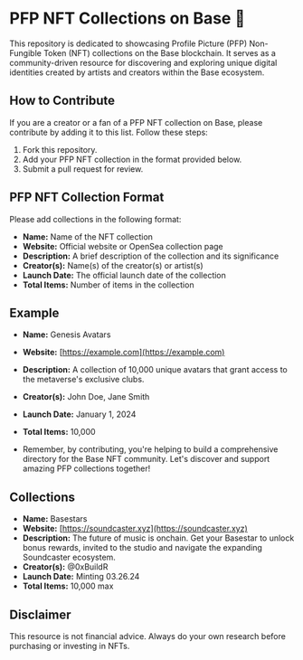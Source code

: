 # PFP NFT Collections on Base 🎨

This repository is dedicated to showcasing Profile Picture (PFP) Non-Fungible Token (NFT) collections on the Base blockchain. It serves as a community-driven resource for discovering and exploring unique digital identities created by artists and creators within the Base ecosystem.

## How to Contribute

If you are a creator or a fan of a PFP NFT collection on Base, please contribute by adding it to this list. Follow these steps:

1. Fork this repository.
2. Add your PFP NFT collection in the format provided below.
3. Submit a pull request for review.

## PFP NFT Collection Format

Please add collections in the following format:

- **Name:** Name of the NFT collection
- **Website:** Official website or OpenSea collection page
- **Description:** A brief description of the collection and its significance
- **Creator(s):** Name(s) of the creator(s) or artist(s)
- **Launch Date:** The official launch date of the collection
- **Total Items:** Number of items in the collection

## Example

- **Name:** Genesis Avatars
- **Website:** [https://example.com](https://example.com)
- **Description:** A collection of 10,000 unique avatars that grant access to the metaverse's exclusive clubs.
- **Creator(s):** John Doe, Jane Smith
- **Launch Date:** January 1, 2024
- **Total Items:** 10,000

- Remember, by contributing, you're helping to build a comprehensive directory for the Base NFT community. Let's discover and support amazing PFP collections together!

## Collections

- **Name:** Basestars
- **Website:** [https://soundcaster.xyz](https://soundcaster.xyz)
- **Description:** The future of music is onchain. Get your Basestar to unlock bonus rewards, invited to the studio and navigate the expanding Soundcaster ecosystem.
- **Creator(s):** @0xBuildR
- **Launch Date:** Minting 03.26.24
- **Total Items:** 10,000 max

  


## Disclaimer

This resource is not financial advice. Always do your own research before purchasing or investing in NFTs.

